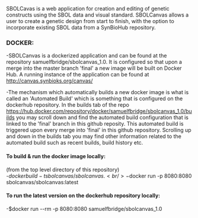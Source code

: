 SBOLCavas is a web application for creation and editing of genetic constructs using the SBOL data and visual standard. SBOLCanvas allows a user to create a genetic design from start to finish, with the option to incorporate existing SBOL data from a SynBioHub repository. 

### DOCKER:

-SBOLCanvas is a dockerized application and can be found at the repository samuelfbridge/sbolcanvas_1.0. It is configured so that upon a merge into the master branch 'final' a new image will be built on Docker Hub. A running instance of the application can be found at http://canvas.synbioks.org/canvas/

-The mechanism which automatically builds a new docker image is what is called an 'Automated Build' which is something that is configured on the dockerhub repository. In the builds tab of the repo https://hub.docker.com/repository/docker/samuelfbridge/sbolcanvas_1.0/builds you may scroll down and find the automated build configuration that is linked to the 'final' branch in this github reposity. This automated build is triggered upon every merge into 'final' in this github repository. Scrolling up and down in the builds tab you may find other information related to the automated build such as recent builds, build history etc.

#### To build & run the docker image locally:<br/>
(from the top level directory of this repository)<br/>
-$docker build -t sbolcanvas/sbolcanvas .<br/>
-$docker run -p 8080:8080 sbolcanvas/sbolcanvas:latest

#### To run the latest version on the dockerhub repository locally:<br/>
-$docker run --rm -p 8080:8080 samuelfbridge/sbolcanvas_1.0

